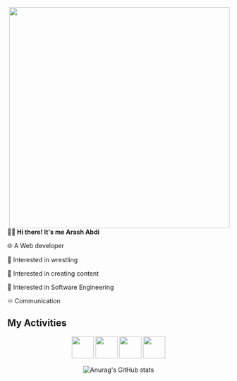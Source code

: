 
<img src="https://github.com/user-attachments/assets/1ceef4c6-b6da-49f9-8acc-6ad26fc19d0a" width=500 align=right>


<b>👨‍💻 Hi there! It's me Arash Abdi</b>
<p>🌐 A Web developer</p>
<p>🤼 Interested in wrestling</p>
<p>🎥 Interested in creating content</p>
<p>🎯 Interested in Software Engineering</p>
<p>♾️ Communication</p>

<h2>My Activities</h2>

<div align="center">
  

  <img src="https://cdn.jsdelivr.net/gh/devicons/devicon@latest/icons/html5/html5-original.svg" width=50 />

  
  <img src="https://cdn.jsdelivr.net/gh/devicons/devicon@latest/icons/css3/css3-original.svg" width=50 />
          
          
  <img src="https://cdn.jsdelivr.net/gh/devicons/devicon@latest/icons/javascript/javascript-original.svg" width=50 />

  
  <img src="https://cdn.jsdelivr.net/gh/devicons/devicon@latest/icons/wordpress/wordpress-plain.svg" width=50 />

![Anurag's GitHub stats](https://github-readme-stats.vercel.app/api?username=ArashAbdii&show_icons=true&bg_color=00000000)

</div>

<!--

**ArashAbdii/ArashAbdii** is a ✨ _special_ ✨ repository because its `README.md` (this file) appears on your GitHub profile.

Here are some ideas to get you started:

- 🔭 I’m currently working on ..
- 🌱 I’m currently learning ...
- 👯 I’m looking to collaborate on ...
- 🤔 I’m looking for help with ...
- 💬 Ask me about ...
- 📫 How to reach me: ...
- 😄 Pronouns: ...
- ⚡ Fun fact: ...
-->
